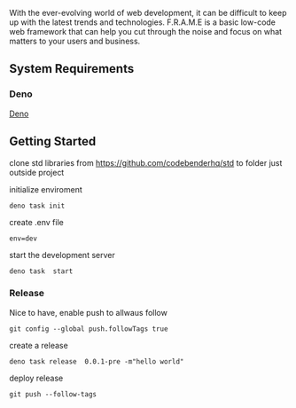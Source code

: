 With the ever-evolving world of web development, it can be difficult to keep up with the latest trends and technologies. F.R.A.M.E is a basic low-code web framework that can help you cut through the noise and focus on what matters to your users and business.

## System Requirements
### Deno
[Deno](https://deno.land/manual@v1.29.1/getting_started/installation)
## Getting Started

clone std libraries from https://github.com/codebenderhq/std to folder just outside project

initialize enviroment
```
deno task init
```

create .env file 
```
env=dev
```
start the development server
```
deno task  start
```

### Release

Nice to have, enable push to allwaus follow
```
git config --global push.followTags true
```

create a release
```
deno task release  0.0.1-pre -m"hello world"
```

deploy release
```
git push --follow-tags
```



